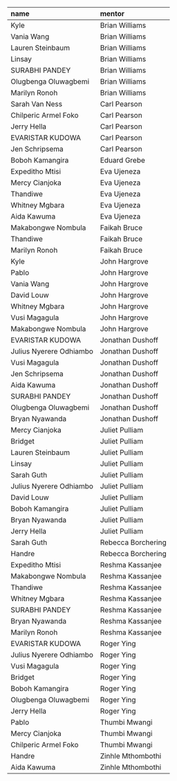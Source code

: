 |name                    |mentor             |
|:-----------------------|:------------------|
|Kyle                    |Brian Williams     |
|Vania Wang              |Brian Williams     |
|Lauren Steinbaum        |Brian Williams     |
|Linsay                  |Brian Williams     |
|SURABHI PANDEY          |Brian Williams     |
|Olugbenga Oluwagbemi    |Brian Williams     |
|Marilyn Ronoh           |Brian Williams     |
|Sarah Van Ness          |Carl Pearson       |
|Chilperic Armel Foko    |Carl Pearson       |
|Jerry Hella             |Carl Pearson       |
|EVARISTAR KUDOWA        |Carl Pearson       |
|Jen Schripsema          |Carl Pearson       |
|Boboh Kamangira         |Eduard Grebe       |
|Expeditho Mtisi         |Eva Ujeneza        |
|Mercy Cianjoka          |Eva Ujeneza        |
|Thandiwe                |Eva Ujeneza        |
|Whitney Mgbara          |Eva Ujeneza        |
|Aida Kawuma             |Eva Ujeneza        |
|Makabongwe Nombula      |Faikah Bruce       |
|Thandiwe                |Faikah Bruce       |
|Marilyn Ronoh           |Faikah Bruce       |
|Kyle                    |John Hargrove      |
|Pablo                   |John Hargrove      |
|Vania Wang              |John Hargrove      |
|David Louw              |John Hargrove      |
|Whitney Mgbara          |John Hargrove      |
|Vusi Magagula           |John Hargrove      |
|Makabongwe Nombula      |John Hargrove      |
|EVARISTAR KUDOWA        |Jonathan Dushoff   |
|Julius Nyerere Odhiambo |Jonathan Dushoff   |
|Vusi Magagula           |Jonathan Dushoff   |
|Jen Schripsema          |Jonathan Dushoff   |
|Aida Kawuma             |Jonathan Dushoff   |
|SURABHI PANDEY          |Jonathan Dushoff   |
|Olugbenga Oluwagbemi    |Jonathan Dushoff   |
|Bryan Nyawanda          |Jonathan Dushoff   |
|Mercy Cianjoka          |Juliet Pulliam     |
|Bridget                 |Juliet Pulliam     |
|Lauren Steinbaum        |Juliet Pulliam     |
|Linsay                  |Juliet Pulliam     |
|Sarah Guth              |Juliet Pulliam     |
|Julius Nyerere Odhiambo |Juliet Pulliam     |
|David Louw              |Juliet Pulliam     |
|Boboh Kamangira         |Juliet Pulliam     |
|Bryan Nyawanda          |Juliet Pulliam     |
|Jerry Hella             |Juliet Pulliam     |
|Sarah Guth              |Rebecca Borchering |
|Handre                  |Rebecca Borchering |
|Expeditho Mtisi         |Reshma Kassanjee   |
|Makabongwe Nombula      |Reshma Kassanjee   |
|Thandiwe                |Reshma Kassanjee   |
|Whitney Mgbara          |Reshma Kassanjee   |
|SURABHI PANDEY          |Reshma Kassanjee   |
|Bryan Nyawanda          |Reshma Kassanjee   |
|Marilyn Ronoh           |Reshma Kassanjee   |
|EVARISTAR KUDOWA        |Roger Ying         |
|Julius Nyerere Odhiambo |Roger Ying         |
|Vusi Magagula           |Roger Ying         |
|Bridget                 |Roger Ying         |
|Boboh Kamangira         |Roger Ying         |
|Olugbenga Oluwagbemi    |Roger Ying         |
|Jerry Hella             |Roger Ying         |
|Pablo                   |Thumbi Mwangi      |
|Mercy Cianjoka          |Thumbi Mwangi      |
|Chilperic Armel Foko    |Thumbi Mwangi      |
|Handre                  |Zinhle Mthombothi  |
|Aida Kawuma             |Zinhle Mthombothi  |
